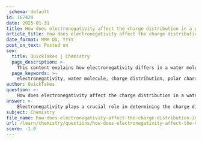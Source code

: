 ```yaml
---
_schema: default
id: 167424
date: 2025-01-31
title: How does electronegativity affect the charge distribution in a water molecule?
article_title: How does electronegativity affect the charge distribution in a water molecule?
date_format: MMM DD, YYYY
post_on_text: Posted on
seo:
  title: QuickTakes | Chemistry
  page_description: >-
    This content explains how electronegativity differs in a water molecule, leading to charge distribution that creates polar characteristics and enables hydrogen bonding, thus affecting many of water's unique properties.
  page_keywords: >-
    electronegativity, water molecule, charge distribution, polar characteristics, covalent bonds, dipole moment, hydrogen bonding, partial charges, solvent capabilities, unique properties
author: QuickTakes
question: >-
    How does electronegativity affect the charge distribution in a water molecule?
answer: >-
    Electronegativity plays a crucial role in determining the charge distribution within a water molecule (H₂O), leading to its polar characteristics. In a water molecule, the oxygen atom is significantly more electronegative than the hydrogen atoms. This difference in electronegativity causes the shared electrons in the covalent bonds between oxygen and hydrogen to be pulled closer to the oxygen atom.\n\nAs a result of this unequal sharing of electrons, the oxygen atom acquires a partial negative charge (denoted as δ-), while the hydrogen atoms develop partial positive charges (denoted as δ+). This creates a dipole moment within the molecule, where one end (the oxygen) is slightly negative, and the other end (the hydrogens) is slightly positive. \n\nThe polar nature of water is essential for its ability to form hydrogen bonds with other water molecules and with various solutes. These hydrogen bonds are weak attractions between the partial positive charge of hydrogen atoms in one water molecule and the partial negative charge of oxygen atoms in another. This interaction is responsible for many of water's unique properties, such as its high surface tension, specific heat, and solvent capabilities.\n\nIn summary, the electronegativity difference between oxygen and hydrogen in water leads to an uneven charge distribution, resulting in a polar molecule that can engage in hydrogen bonding and interact effectively with other polar substances and ions.
subject: Chemistry
file_name: how-does-electronegativity-affect-the-charge-distribution-in-a-water-molecule.md
url: /learn/chemistry/questions/how-does-electronegativity-affect-the-charge-distribution-in-a-water-molecule
score: -1.0
---
```


&nbsp;